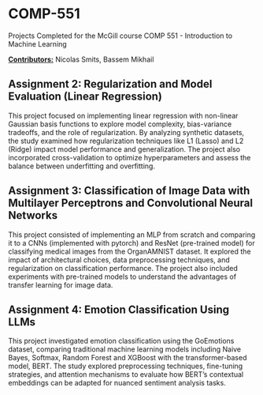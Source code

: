 # COMP-551
Projects Completed for the McGill course COMP 551 - Introduction to Machine Learning

<u>**Contributors:**</u> Nicolas Smits, Bassem Mikhail

## Assignment 2: Regularization and Model Evaluation (Linear Regression)
This project focused on implementing linear regression with non-linear Gaussian basis functions to explore model complexity, bias-variance tradeoffs, and the role of regularization. By analyzing synthetic datasets, the study examined how regularization techniques like L1 (Lasso) and L2 (Ridge) impact model performance and generalization. The project also incorporated cross-validation to optimize hyperparameters and assess the balance between underfitting and overfitting.

## Assignment 3: Classification of Image Data with Multilayer Perceptrons and Convolutional Neural Networks
This project consisted of implementing an MLP from scratch and comparing it to a CNNs (implemented with pytorch) and ResNet (pre-trained model) for classifying medical images from the OrganAMNIST dataset. It explored the impact of architectural choices, data preprocessing techniques, and regularization on classification performance. The project also included experiments with pre-trained models to understand the advantages of transfer learning for image data.

## Assignment 4: Emotion Classification Using LLMs
This project investigated emotion classification using the GoEmotions dataset, comparing traditional machine learning models including Naive Bayes, Softmax, Random Forest and XGBoost with the transformer-based model, BERT. The study explored preprocessing techniques, fine-tuning strategies, and attention mechanisms to evaluate how BERT’s contextual embeddings can be adapted for nuanced sentiment analysis tasks.
